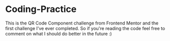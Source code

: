 # Coding-Practice
This is the QR Code Component challenge from Frontend Mentor 
and the first challenge I've ever completed.
So if you're reading the code feel free to comment on what I should do better 
in the future :)
